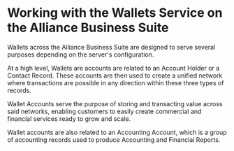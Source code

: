 # Working with the Wallets Service on the Alliance Business Suite

Wallets across the Alliance Business Suite are designed to serve several purposes depending on the server's configuration.

At a high level, Wallets are accounts are related to an Account Holder or a Contact Record. These accounts are then used to create a unified network where transactions are possible in any direction within these three types of records.

Wallet Accounts serve the purpose of storing and transacting value across said networks, enabling customers to easily create commercial and financial services ready to grow and scale.

Wallet accounts are also related to an Accounting Account, which is a group of accounting records used to produce Accounting and Financial Reports.

